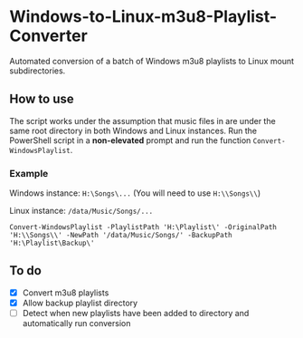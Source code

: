 # Windows-to-Linux-m3u8-Playlist-Converter
Automated conversion of a batch of Windows m3u8 playlists to Linux mount subdirectories.

## How to use
The script works under the assumption that music files in are under the same root directory in both Windows and Linux instances. Run the PowerShell script in a **non-elevated** prompt and run the function `Convert-WindowsPlaylist`.

### Example

Windows instance: `H:\Songs\...` (You will need to use `H:\\Songs\\`)

Linux instance: `/data/Music/Songs/...`

```
Convert-WindowsPlaylist -PlaylistPath 'H:\Playlist\' -OriginalPath 'H:\\Songs\\' -NewPath '/data/Music/Songs/' -BackupPath 'H:\Playlist\Backup\'
```

## To do
- [x] Convert m3u8 playlists
- [x] Allow backup playlist directory
- [ ] Detect when new playlists have been added to directory and automatically run conversion
